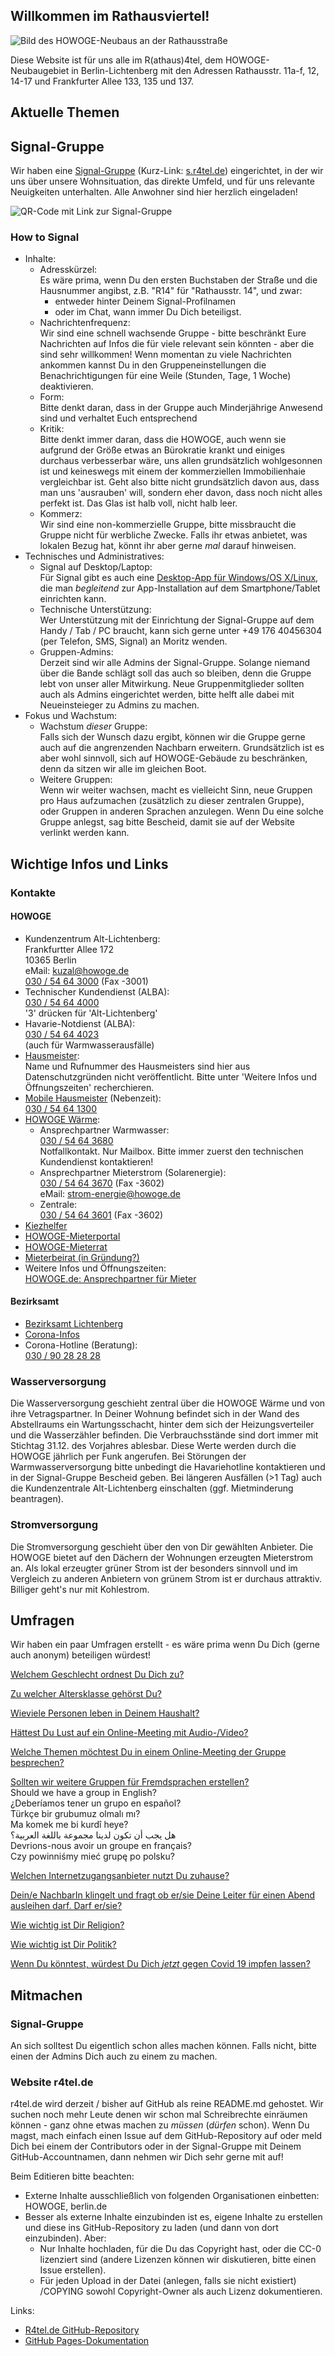 ## Willkommen im Rathausviertel!

<img src="https://mieterportal.howoge.de/typo3temp/_processed_/3/b/csm_20286101-fotoaussen-default_c0cbf56dd9.jpg" alt="Bild des HOWOGE-Neubaus an der Rathausstraße" class="inline"/>

Diese Website ist für uns alle im R(athaus)4tel, dem HOWOGE-Neubaugebiet in Berlin-Lichtenberg mit den Adressen Rathausstr. 11a-f, 12, 14-17 und Frankfurter Allee 133, 135 und 137.


## Aktuelle Themen

## Signal-Gruppe

Wir haben eine [Signal-Gruppe](https://signal.group/#CjQKIH_QzkCZarTEQ8ui77oGbukM5sSfXmsmIAJ1DgL3D4ZJEhBPmCSrY6RZ_i5Brv38SNmT) (Kurz-Link: [s.r4tel.de](http://s.r4tel.de)) eingerichtet, in der wir uns über unsere Wohnsituation, das direkte Umfeld, und für uns relevante Neuigkeiten unterhalten. Alle Anwohner sind hier herzlich eingeladen!

![QR-Code mit Link zur Signal-Gruppe](/assets/qr-code.jpg)

### How to Signal
* Inhalte:
  * Adresskürzel:\
  Es wäre prima, wenn Du den ersten Buchstaben der Straße und die Hausnummer angibst, z.B. "R14" für "Rathausstr. 14", und zwar:
    * entweder hinter Deinem Signal-Profilnamen
    * oder im Chat, wann immer Du Dich beteiligst.
  * Nachrichtenfrequenz:\
  Wir sind eine schnell wachsende Gruppe - bitte beschränkt Eure Nachrichten auf Infos die für viele relevant sein könnten - aber die sind sehr willkommen! Wenn momentan zu viele Nachrichten ankommen kannst Du in den Gruppeneinstellungen die Benachrichtigungen für eine Weile (Stunden, Tage, 1 Woche) deaktivieren. 
  * Form:\
  Bitte denkt daran, dass in der Gruppe auch Minderjährige Anwesend sind und verhaltet Euch entsprechend
  * Kritik:\
  Bitte denkt immer daran, dass die HOWOGE, auch wenn sie aufgrund der Größe etwas an Bürokratie krankt und einiges durchaus verbesserbar wäre, uns allen grundsätzlich wohlgesonnen ist und keineswegs mit einem der kommerziellen Immobilienhaie vergleichbar ist. Geht also bitte nicht grundsätzlich davon aus, dass man uns 'ausrauben' will, sondern eher davon, dass noch nicht alles perfekt ist. Das Glas ist halb voll, nicht halb leer.
  * Kommerz:\
  Wir sind eine non-kommerzielle Gruppe, bitte missbraucht die Gruppe nicht für werbliche Zwecke. Falls ihr etwas anbietet, was lokalen Bezug hat, könnt ihr aber gerne *mal* darauf hinweisen.
* Technisches und Administratives:
  * Signal auf Desktop/Laptop:\
  Für Signal gibt es auch eine [Desktop-App für Windows/OS X/Linux](https://signal.org/de/download/), die man *begleitend* zur App-Installation auf dem Smartphone/Tablet einrichten kann.
  * Technische Unterstützung:\
  Wer Unterstützung mit der Einrichtung der Signal-Gruppe auf dem Handy / Tab / PC braucht, kann sich gerne unter +49 176 40456304 (per Telefon, SMS, Signal) an Moritz wenden.
  * Gruppen-Admins:\
  Derzeit sind wir alle Admins der Signal-Gruppe. Solange niemand über die Bande schlägt soll das auch so bleiben, denn die Gruppe lebt von unser aller Mitwirkung. Neue Gruppenmitglieder sollten auch als Admins eingerichtet werden, bitte helft alle dabei mit Neueinsteieger zu Admins zu machen.
* Fokus und Wachstum:
  * Wachstum *dieser* Gruppe:\
  Falls sich der Wunsch dazu ergibt, können wir die Gruppe gerne auch auf die angrenzenden Nachbarn erweitern. Grundsätzlich ist es aber wohl sinnvoll, sich auf HOWOGE-Gebäude zu beschränken, denn da sitzen wir alle im gleichen Boot.
  * Weitere Gruppen:\
  Wenn wir weiter wachsen, macht es vielleicht Sinn, neue Gruppen pro Haus aufzumachen (zusätzlich zu dieser zentralen Gruppe), oder Gruppen in anderen Sprachen anzulegen. Wenn Du eine solche Gruppe anlegst, sag bitte Bescheid, damit sie auf der Website verlinkt werden kann.

## Wichtige Infos und Links

### Kontakte

#### HOWOGE
* Kundenzentrum Alt-Lichtenberg:\
  Frankfurtter Allee 172\
  10365 Berlin\
  eMail: [kuzal@howoge.de](mailto:kuzal@howoge.de)\
  [030 / 54 64 3000](tel:+493054643000) (Fax -3001)
* Technischer Kundendienst (ALBA):\
  [030 / 54 64 4000](tel:+493054644000)\
  '3' drücken für 'Alt-Lichtenberg'
* Havarie-Notdienst (ALBA):\
  [030 / 54 64 4023](tel:+493054644023)\
  (auch für Warmwasserausfälle)
* [Hausmeister](https://www.howoge.de/mieterservice/services-fuer-mieter/hausmeister.html):\
  Name und Rufnummer des Hausmeisters sind hier aus Datenschutzgründen nicht veröffentlicht. Bitte unter 'Weitere Infos und Öffnungszeiten' recherchieren.
* [Mobile Hausmeister](https://www.howoge.de/mieterservice/services-fuer-mieter/mobiler-hausmeister.html) (Nebenzeit):\
  [030 / 54 64 1300](tel:+493054641300)
* [HOWOGE Wärme](https://www.howoge.de/unternehmen/tochterunternehmen/howoge-waerme-gmbh.html):
  * Ansprechpartner Warmwasser:\
    [030 / 54 64 3680](tel:+493054643680)\
    Notfallkontakt. Nur Mailbox. Bitte immer zuerst den technischen Kundendienst kontaktieren!
  * Ansprechpartner Mieterstrom (Solarenergie):\
    [030 / 54 64 3670](tel:+493054643670) (Fax -3602)\
    eMail: [strom-energie@howoge.de](mailto:strom-energie@howoge.de)
  * Zentrale:\
    [030 / 54 64 3601](tel:+493054643601) (Fax -3602)
* [Kiezhelfer](https://www.howoge.de/mieterservice/services-fuer-mieter/kiezhelfer.html)
* [HOWOGE-Mieterportal](https://mieterportal.howoge.de/nc/mieterportal/willkommen/meine-wohnung.html)
* [HOWOGE-Mieterrat](https://www.howoge-mieterrat.com/)
* [Mieterbeirat (in Gründung?)](https://www.howoge.de/mieterservice/mieterbeiraete.html)
* Weitere Infos und Öffnungszeiten:\
  [HOWOGE.de: Ansprechpartner für Mieter](https://www.howoge.de/mieterservice/ansprechpartner-fuer-mieter.html)

#### Bezirksamt
* [Bezirksamt Lichtenberg](https://www.berlin.de/ba-lichtenberg/)
* [Corona-Infos](https://www.berlin.de/ba-lichtenberg/aktuelles/artikel.905911.php)
* Corona-Hotline (Beratung):\
  [030 / 90 28 28 28](tel:+493090282828)

### Wasserversorgung
Die Wasserversorgung geschieht zentral über die HOWOGE Wärme und von ihre Vetragspartner. In Deiner Wohnung befindet sich in der Wand des Abstellraums ein Wartungsschacht, hinter dem sich der Heizungsverteiler und die Wasserzähler befinden. Die Verbrauchsstände sind dort immer mit Stichtag 31.12. des Vorjahres ablesbar. Diese Werte werden durch die HOWOGE jährlich per Funk angerufen.
Bei Störungen der Warmwasserversorgung bitte unbedingt die Havariehotline kontaktieren und in der Signal-Gruppe Bescheid geben. Bei längeren Ausfällen (>1 Tag) auch die Kundenzentrale Alt-Lichtenberg einschalten (ggf. Mietminderung beantragen).

### Stromversorgung
Die Stromversorgung geschieht über den von Dir gewählten Anbieter. Die HOWOGE bietet auf den Dächern der Wohnungen erzeugten Mieterstrom an. Als lokal erzeugter grüner Strom ist der besonders sinnvoll und im Vergleich zu anderen Anbietern von grünem Strom ist er durchaus attraktiv. Billiger geht's nur mit Kohlestrom.

## Umfragen
Wir haben ein paar Umfragen erstellt - es wäre prima wenn Du Dich (gerne auch anonym) beteiligen würdest!

[Welchem Geschlecht ordnest Du Dich zu?](https://www.systemli.org/poll/#/poll/XUl5s5gkPV/participation?encryptionKey=J1Kgrdtt5PP5A9mCUBg2ZDrQH9aJyNjQKp8dawq2)

[Zu welcher Altersklasse gehörst Du?](https://www.systemli.org/poll/#/poll/LIYEixlXY1/participation?encryptionKey=YG7yAMIrmNdEGC2EuMrs3JIIggbv4UR85kI7sXLg)

[Wieviele Personen leben in Deinem Haushalt?](https://www.systemli.org/poll/#/poll/kVhNFvaj3H/participation?encryptionKey=TYZ34nLQRg1PAgaAskdBeljdtUmMwY6PCkIPej5v)

[Hättest Du Lust auf ein Online-Meeting mit Audio-/Video?](https://www.systemli.org/poll/#/poll/hc2lsQQLko/participation?encryptionKey=30tKVlxDljMe7fbZCgnKZL0S2SwhCShFeW8MOIEk)

[Welche Themen möchtest Du in einem Online-Meeting der Gruppe besprechen?](https://www.systemli.org/poll/#/poll/DxD0stQVEi/participation?encryptionKey=WhZsMArEMAtHWneYMezlhA3OUUA3r4kKNqfUvab7)

[Sollten wir weitere Gruppen für Fremdsprachen erstellen?](https://www.systemli.org/poll/#/poll/TRptCTZlEP/participation?encryptionKey=4XK7Tg9DPmPaCAHXcMj59F7WpFFJhvnU6q4z2mbq)\
Should we have a group in English?\
¿Deberíamos tener un grupo en español?\
Türkçe bir grubumuz olmalı mı?\
Ma komek me bi kurdî heye?\
هل يجب أن تكون لدينا مجموعة باللغة العربية؟\
Devrions-nous avoir un groupe en français?\
Czy powinniśmy mieć grupę po polsku?

[Welchen Internetzugangsanbieter nutzt Du zuhause?](https://www.systemli.org/poll/#/poll/zeHLOqNYzU/participation?encryptionKey=g7pk98rbMgR9cewnNySn9oK5yygj6dY4FtH0Dwxz)

[Dein/e NachbarIn klingelt und fragt ob er/sie Deine Leiter für einen Abend ausleihen darf. Darf er/sie?](https://www.systemli.org/poll/#/poll/KtY9gq9Rkh/participation?encryptionKey=z20QICYJCadHWLB6BIdYWEYcehb5aBQS3yZnMLb4)

[Wie wichtig ist Dir Religion?](https://www.systemli.org/poll/#/poll/OY6t8oO7iS/participation?encryptionKey=7Cy8dXd73ozQmOSY4ORrApUVVdzrJPh3aENclYG7)

[Wie wichtig ist Dir Politik?](https://www.systemli.org/poll/#/poll/Cw3Ng709GJ/participation?encryptionKey=Wk0dS00WBVU6Hxdqb5dxlZeoLVtTFDzLZzQFAhEL)

[Wenn Du könntest, würdest Du Dich *jetzt* gegen Covid 19 impfen lassen?](https://www.systemli.org/poll/#/poll/DOKmdt74HX/participation?encryptionKey=YuJaXG2WBDSp4XYZyDl2pa8QriC0Vjy9E5xIV2UK)

## Mitmachen

### Signal-Gruppe
An sich solltest Du eigentlich schon alles machen können. Falls nicht, bitte einen der Admins Dich auch zu einem zu machen.

### Website r4tel.de
r4tel.de wird derzeit / bisher auf GitHub als reine README.md gehostet. Wir suchen noch mehr Leute denen wir schon mal Schreibrechte einräumen können - ganz ohne etwas machen zu *müssen* (*dürfen* schon). Wenn Du magst, mach einfach einen Issue auf dem GitHub-Repository auf oder meld Dich bei einem der Contributors oder in der Signal-Gruppe mit Deinem GitHub-Accountnamen, dann nehmen wir Dich sehr gerne mit auf!

Beim Editieren bitte beachten:
* Externe Inhalte ausschließlich von folgenden Organisationen einbetten: HOWOGE, berlin.de
* Besser als externe Inhalte einzubinden ist es, eigene Inhalte zu erstellen und diese ins GitHub-Repository zu laden (und dann von dort einzubinden). Aber:
  * Nur Inhalte hochladen, für die Du das Copyright hast, oder die CC-0 lizenziert sind (andere Lizenzen können wir diskutieren, bitte einen Issue erstellen). 
  * Für jeden Upload in der Datei (anlegen, falls sie nicht existiert) /COPYING sowohl Copyright-Owner als auch Lizenz dokumentieren.

Links:
* [R4tel.de GitHub-Repository](https://github.com/Rathaus4tel/r4tel.de)
* [GitHub Pages-Dokumentation](https://docs.github.com/categories/github-pages-basics/)

